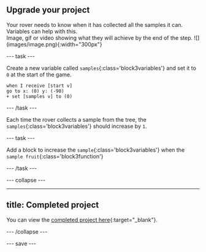 ## Upgrade your project

<div style="display: flex; flex-wrap: wrap">
<div style="flex-basis: 200px; flex-grow: 1; margin-right: 15px;">
Your rover needs to know when it has collected all the samples it can. Variables can help with this.
</div>
<div>
Image, gif or video showing what they will achieve by the end of the step. ![](images/image.png){:width="300px"}
</div>
</div>


--- task ---

Create a new variable called `samples`{:class='block3variables'} and set it to `0` at the start of the game.

```blocks3
when I receive [start v]
go to x: (0) y: (-90)
+ set [samples v] to (0)
```

--- /task ---

Each time the rover collects a sample from the tree, the `samples`{:class='block3variables'} should increase by `1`.

--- task ---

Add a block to increase the `sample`{:class='block3variables'} when the `sample fruit`{:class='block3function'}



--- /task ---

--- collapse ---

---
title: Completed project
---

You can view the [completed project here](https://scratch.mit.edu/projects/485673032/){:target="_blank"}.

--- /collapse ---

--- save ---